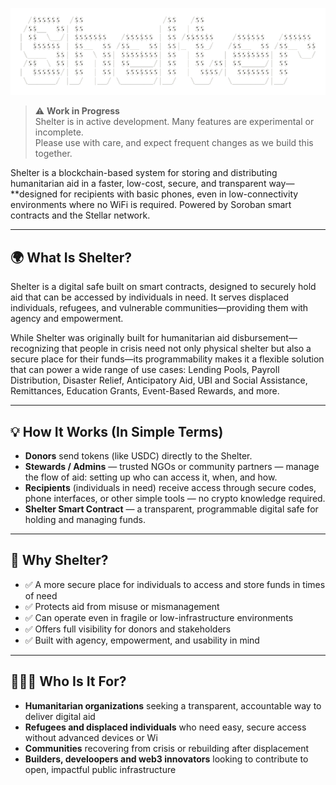 ![Shelter](./shelter_ascii.png)

> ⚠️ **Work in Progress**  
> Shelter is in active development. Many features are experimental or incomplete.  
> Please use with care, and expect frequent changes as we build this together.

Shelter is a blockchain-based system for storing and distributing humanitarian aid in a faster, low-cost, secure, and transparent way—**designed for recipients with basic phones, even in low-connectivity environments where no WiFi is required. Powered by Soroban smart contracts and the Stellar network.

---

## 🌍 What Is Shelter?

Shelter is a digital safe built on smart contracts, designed to securely hold aid that can be accessed by individuals in need. It serves displaced individuals, refugees, and vulnerable communities—providing them with agency and empowerment.

While Shelter was originally built for humanitarian aid disbursement—recognizing that people in crisis need not only physical shelter but also a secure place for their funds—its programmability makes it a flexible solution that can power a wide range of use cases: Lending Pools, Payroll Distribution, Disaster Relief, Anticipatory Aid, UBI and Social Assistance, Remittances, Education Grants, Event-Based Rewards, and more.

---

## 💡 How It Works (In Simple Terms)

- **Donors** send tokens (like USDC) directly to the Shelter.
- **Stewards / Admins** — trusted NGOs or community partners — manage the flow of aid: setting up who can access it, when, and how.
- **Recipients** (individuals in need) receive access through secure codes, phone interfaces, or other simple tools — no crypto knowledge required.
- **Shelter Smart Contract** — a transparent, programmable digital safe for holding and managing funds.

---

## 🔐 Why Shelter?

- ✅ A more secure place for individuals to access and store funds in times of need
- ✅ Protects aid from misuse or mismanagement  
- ✅ Can operate even in fragile or low-infrastructure environments  
- ✅ Offers full visibility for donors and stakeholders  
- ✅ Built with agency, empowerment, and usability in mind

---

## 🧑‍🤝‍🧑 Who Is It For?

- **Humanitarian organizations** seeking a transparent, accountable way to deliver digital aid  
- **Refugees and displaced individuals** who need easy, secure access without advanced devices or Wi  
- **Communities** recovering from crisis or rebuilding after displacement
- **Builders, develoopers and web3 innovators** looking to contribute to open, impactful public infrastructure

